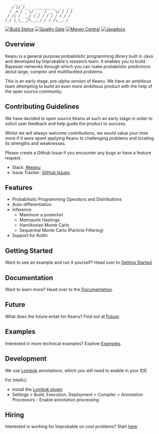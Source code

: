 ```
    __ __                      
   / //_/__  ____ _____  __  __
  / ,< / _ \/ __ `/ __ \/ / / /
 / /| /  __/ /_/ / / / / /_/ / 
/_/ |_\___/\__,_/_/ /_/\__,_/  
```


[![Build Status](https://travis-ci.org/improbable-research/keanu.svg?branch=develop)](https://travis-ci.org/improbable-research/keanu)
[![Quality Gate](https://sonarcloud.io/api/project_badges/measure?project=keanu%3Akeanu-project&metric=alert_status)](https://sonarcloud.io/dashboard?id=keanu%3Akeanu-project)
[![Maven Central](https://maven-badges.herokuapp.com/maven-central/io.improbable/keanu/badge.svg)](https://maven-badges.herokuapp.com/maven-central/io.improbable/keanu)
[![Javadocs](https://www.javadoc.io/badge/io.improbable/keanu.svg)](https://www.javadoc.io/doc/io.improbable/keanu)

## Overview

Keanu is a general purpose probabilistic programming library built in Java and developed by Improbable's research team.
It enables you to build Bayesian networks through which you can make
probablistic predictions about large, complex and multifaceted problems.

This is an early stage, pre-alpha version of Keanu. We have an ambitious team
attempting to build an even more ambitious product with the help of the open source community.

## Contributing Guidelines
 
We have decided to open source Keanu at such an early stage in order to solicit user feedback 
and help guide the product to success.

Whilst we will always welcome contributions, we would value your time more if it 
were spent applying Keanu to challenging problems and locating its strengths and weaknesses.

Please create a Github Issue if you encounter any bugs or have a feature request.

* Slack: [#keanu](https://join.slack.com/t/improbable-eng/shared_invite/enQtMzQ1ODcyMzQ5MjM4LWY5ZWZmNGM2ODc5MmViNmQ3ZTA3ZTY3NzQwOTBlMTkzZmIxZTIxODk0OWU3YjZhNWVlNDU3MDlkZGViZjhkMjc)
* Issue Tracker: [GitHub Issues](https://github.com/improbable-research/keanu/issues)

## Features

* Probabilistic Programming Operators and Distributions
* Auto-differentiation
* Inference
  * Maximum a posteriori
  * Metropolis Hastings
  * Hamiltonian Monte Carlo
  * Sequential Monte Carlo (Particle Filtering)
* Support for Kotlin
 
## Getting Started

Want to see an example and run it yourself? Head over to [Getting Started](keanu-docs/getting-started.md).

## Documentation

Want to learn more? Head over to the [Documentation](keanu-docs/toc.md).

## Future

What does the future entail for Keanu? Find out at [Future](keanu-docs/future.md).

## Examples

Interested in more technical examples? Explore [Examples](keanu-docs/examples.md).

## Development

We use [Lombok](https://projectlombok.org/) annotations, which you will need to enable in your IDE.

For IntelliJ:
 - Install the [Lombok plugin](https://plugins.jetbrains.com/plugin/6317-lombok-plugin)
 - Settings > Build, Execution, Deployment > Compiler > Annotation Processors - Enable annotation processing

## Hiring

Interested in working for Improbable on cool problems? Start [here](https://improbable.io/careers/joining-us)
